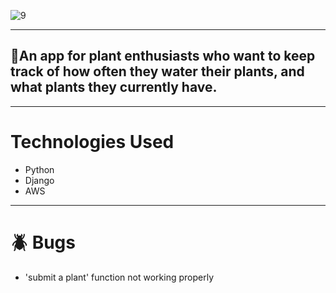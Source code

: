 
![9](https://github.com/jennherrarte/plant-collector/assets/36706323/84e46220-186b-464d-b6ab-fd36a3eb5574)

***

## 🌵An app for plant enthusiasts who want to keep track of how often they water their plants, and what plants they currently have. 

***
# Technologies Used
  - Python 
  - Django 
  - AWS

***

# 🪲 Bugs
* 'submit a plant' function not working properly 

